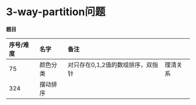 # 3-way-partition问题



**题目**

| 序号/难度 | 名字 | 备注 |  |
| :--- | :--- | :--- | :--- |
| 75 | 颜色分类 | 对只存在0,1,2值的数组排序，双指针 | 理清关系 |
| 324 | 摆动排序 |  |  |

